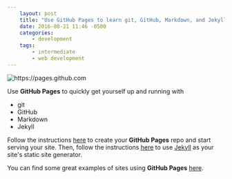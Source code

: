 ```yaml
---
    layout: post
    title: "Use GitHub Pages to learn git, GitHub, Markdown, and Jekyll"
    date: 2016-08-21 11:46 -0500
    categories:
        - development
    tags:
        - intermediate
        - web development
---
```


![](https://www.dropbox.com/s/euwaoyujlatjekf/Screenshot%202016-08-29%2010.07.18.png?dl=1 "https://pages.github.com")

Use **GitHub Pages** to quickly get yourself up and running with

- git
- GitHub
- Markdown
- Jekyll

Follow the instructions [here][gh-pages] to create your **GitHub Pages** repo and start serving your site. Then, follow the instructions [here][gh-pages+jekyll] to use [Jekyll][jekyll.com] as your site's static site generator.

You can find some great examples of sites using **GitHub Pages**  [here][ex-gh-pages].

[wp.com]: http://wordpress.com
[wp.org]: http://wordpress.org
[wp-github]: https://github.com/WordPress/WordPress
[gh-pages]: https://pages.github.com/
[gh-pages+jekyll]: https://help.github.com/articles/setting-up-your-github-pages-site-locally-with-jekyll/
[jekyll.com]: http://jekyllrb.com
[github.com]: https://github.com
[zazazack.github.io-repo]: https://github.com/zazazack/zazazack.github.io
[atom.com]: https://atom.io
[ex-gh-pages]: https://github.com/showcases/github-pages-examples
